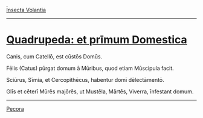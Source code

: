 [Īnsecta Volantia](./027-insecta-volantia.md)

---

# [Quadrupeda: et prīmum Domestica](https://www.archive.org/stream/cu31924032499455#page/n71/mode/1up)

Canis, cum Catellō, est cūstōs Domūs.

Fēlis (Catus) pūrgat domum ā Mūribus, quod etiam Mūscipula facit.

Sciūrus, Sīmia, et Cercopithēcus, habentur domī dēlectāmentō.

Glīs et cēterī Mūrēs majōrēs, ut Mustēla, Mārtēs, Viverra, īnfestant domum.

---

[Pecora](./027-pecora.md)
